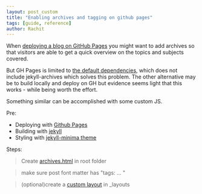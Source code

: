 ```yaml
---
layout: post_custom
title: "Enabling archives and tagging on github pages"
tags: [guide, reference]
author: Rachit 
---
```


When [deploying a blog on GitHub Pages](./2024-10-16-quick-personal-site.md) you might want to add archives so that visitors are able to get a quick overview on the topics and subjects covered. 

But GH Pages is limited to [the default dependencies](https://pages.github.com/versions/), which does not include jekyll-archives which solves this problem. The other alternative may be to build locally and deploy on GH but evidence seems light that this works - while being worth the effort. 

Something similar can be accomplished with some custom JS. 

Pre: 
- Deploying with [Github Pages](https://pages.github.com/)
- Building with [jekyll](https://github.com/jekyll/jekyll) 
- Styling with [jekyll-minima theme ](https://github.com/jekyll/minima)

Steps: 
> Create [archives.html](https://github.com/doomed51/doomed51.github.io/blob/main/archives.html) in root folder 

> make sure post font matter has "tags: ... "

> (optional)create a [custom layout](https://github.com/doomed51/doomed51.github.io/blob/main/_layouts/post_custom.html) in _layouts 